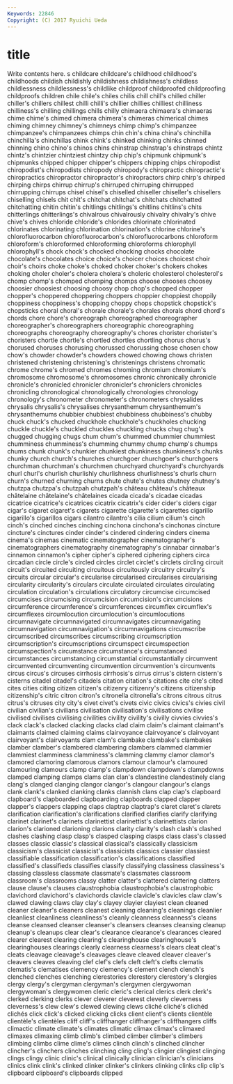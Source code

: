 ```yaml
---
Keywords: 22846 
Copyright: (C) 2017 Ryuichi Ueda
---
```


# title

Write contents here.
s childcare childcare's
childhood childhood's childhoods childish childishly childishness childishness's childless childlessness childlessness's
childlike childproof childproofed childproofing childproofs children chile chile's chiles chilis
chill chill's chilled chiller chiller's chillers chillest chilli chilli's chillier
chillies chilliest chilliness chilliness's chilling chillings chills chilly chimaera chimaera's
chimaeras chime chime's chimed chimera chimera's chimeras chimerical chimes chiming
chimney chimney's chimneys chimp chimp's chimpanzee chimpanzee's chimpanzees chimps chin
chin's china china's chinchilla chinchilla's chinchillas chink chink's chinked chinking
chinks chinned chinning chino chino's chinos chins chinstrap chinstrap's chinstraps
chintz chintz's chintzier chintziest chintzy chip chip's chipmunk chipmunk's chipmunks
chipped chipper chipper's chippers chipping chips chiropodist chiropodist's chiropodists chiropody
chiropody's chiropractic chiropractic's chiropractics chiropractor chiropractor's chiropractors chirp chirp's chirped
chirping chirps chirrup chirrup's chirruped chirruping chirrupped chirrupping chirrups chisel
chisel's chiselled chiseller chiseller's chisellers chiselling chisels chit chit's chitchat
chitchat's chitchats chitchatted chitchatting chitin chitin's chitlings chitlings's chitlins chitlins's
chits chitterlings chitterlings's chivalrous chivalrously chivalry chivalry's chive chive's chives
chloride chloride's chlorides chlorinate chlorinated chlorinates chlorinating chlorination chlorination's chlorine
chlorine's chlorofluorocarbon chlorofluorocarbon's chlorofluorocarbons chloroform chloroform's chloroformed chloroforming chloroforms chlorophyll
chlorophyll's chock chock's chocked chocking chocks chocolate chocolate's chocolates choice
choice's choicer choices choicest choir choir's choirs choke choke's choked
choker choker's chokers chokes choking choler choler's cholera cholera's choleric
cholesterol cholesterol's chomp chomp's chomped chomping chomps choose chooses choosey
choosier choosiest choosing choosy chop chop's chopped chopper chopper's choppered
choppering choppers choppier choppiest choppily choppiness choppiness's chopping choppy chops
chopstick chopstick's chopsticks choral choral's chorale chorale's chorales chorals chord
chord's chords chore chore's choreograph choreographed choreographer choreographer's choreographers choreographic
choreographing choreographs choreography choreography's chores chorister chorister's choristers chortle chortle's
chortled chortles chortling chorus chorus's chorused choruses chorusing chorussed chorussing
chose chosen chow chow's chowder chowder's chowders chowed chowing chows
christen christened christening christening's christenings christens chromatic chrome chrome's chromed
chromes chroming chromium chromium's chromosome chromosome's chromosomes chronic chronically chronicle
chronicle's chronicled chronicler chronicler's chroniclers chronicles chronicling chronological chronologically chronologies
chronology chronology's chronometer chronometer's chronometers chrysalides chrysalis chrysalis's chrysalises chrysanthemum
chrysanthemum's chrysanthemums chubbier chubbiest chubbiness chubbiness's chubby chuck chuck's chucked
chuckhole chuckhole's chuckholes chucking chuckle chuckle's chuckled chuckles chuckling chucks
chug chug's chugged chugging chugs chum chum's chummed chummier chummiest
chumminess chumminess's chumming chummy chump chump's chumps chums chunk chunk's
chunkier chunkiest chunkiness chunkiness's chunks chunky church church's churches churchgoer
churchgoer's churchgoers churchman churchman's churchmen churchyard churchyard's churchyards churl churl's
churlish churlishly churlishness churlishness's churls churn churn's churned churning churns
chute chute's chutes chutney chutney's chutzpa chutzpa's chutzpah chutzpah's château
château's châteaux châtelaine châtelaine's châtelaines cicada cicada's cicadae cicadas cicatrice
cicatrice's cicatrices cicatrix cicatrix's cider cider's ciders cigar cigar's cigaret
cigaret's cigarets cigarette cigarette's cigarettes cigarillo cigarillo's cigarillos cigars cilantro
cilantro's cilia cilium cilium's cinch cinch's cinched cinches cinching cinchona
cinchona's cinchonas cincture cincture's cinctures cinder cinder's cindered cindering cinders
cinema cinema's cinemas cinematic cinematographer cinematographer's cinematographers cinematography cinematography's cinnabar
cinnabar's cinnamon cinnamon's cipher cipher's ciphered ciphering ciphers circa circadian
circle circle's circled circles circlet circlet's circlets circling circuit circuit's
circuited circuiting circuitous circuitously circuitry circuitry's circuits circular circular's circularise
circularised circularises circularising circularity circularity's circulars circulate circulated circulates circulating
circulation circulation's circulations circulatory circumcise circumcised circumcises circumcising circumcision circumcision's
circumcisions circumference circumference's circumferences circumflex circumflex's circumflexes circumlocution circumlocution's circumlocutions
circumnavigate circumnavigated circumnavigates circumnavigating circumnavigation circumnavigation's circumnavigations circumscribe circumscribed circumscribes
circumscribing circumscription circumscription's circumscriptions circumspect circumspection circumspection's circumstance circumstance's circumstanced
circumstances circumstancing circumstantial circumstantially circumvent circumvented circumventing circumvention circumvention's circumvents
circus circus's circuses cirrhosis cirrhosis's cirrus cirrus's cistern cistern's cisterns
citadel citadel's citadels citation citation's citations cite cite's cited cites
cities citing citizen citizen's citizenry citizenry's citizens citizenship citizenship's citric
citron citron's citronella citronella's citrons citrous citrus citrus's citruses city
city's civet civet's civets civic civics civics's civies civil civilian
civilian's civilians civilisation civilisation's civilisations civilise civilised civilises civilising civilities
civility civility's civilly civvies civvies's clack clack's clacked clacking clacks
clad claim claim's claimant claimant's claimants claimed claiming claims clairvoyance
clairvoyance's clairvoyant clairvoyant's clairvoyants clam clam's clambake clambake's clambakes clamber
clamber's clambered clambering clambers clammed clammier clammiest clamminess clamminess's clamming
clammy clamor clamor's clamored clamoring clamorous clamors clamour clamour's clamoured
clamouring clamours clamp clamp's clampdown clampdown's clampdowns clamped clamping clamps
clams clan clan's clandestine clandestinely clang clang's clanged clanging clangor
clangor's clangour clangour's clangs clank clank's clanked clanking clanks clannish
clans clap clap's clapboard clapboard's clapboarded clapboarding clapboards clapped clapper
clapper's clappers clapping claps claptrap claptrap's claret claret's clarets clarification
clarification's clarifications clarified clarifies clarify clarifying clarinet clarinet's clarinets clarinettist
clarinettist's clarinettists clarion clarion's clarioned clarioning clarions clarity clarity's clash
clash's clashed clashes clashing clasp clasp's clasped clasping clasps class
class's classed classes classic classic's classical classical's classically classicism classicism's
classicist classicist's classicists classics classier classiest classifiable classification classification's classifications
classified classified's classifieds classifies classify classifying classiness classiness's classing classless
classmate classmate's classmates classroom classroom's classrooms classy clatter clatter's clattered
clattering clatters clause clause's clauses claustrophobia claustrophobia's claustrophobic clavichord clavichord's
clavichords clavicle clavicle's clavicles claw claw's clawed clawing claws clay
clay's clayey clayier clayiest clean cleaned cleaner cleaner's cleaners cleanest
cleaning cleaning's cleanings cleanlier cleanliest cleanliness cleanliness's cleanly cleanness cleanness's
cleans cleanse cleansed cleanser cleanser's cleansers cleanses cleansing cleanup cleanup's
cleanups clear clear's clearance clearance's clearances cleared clearer clearest clearing
clearing's clearinghouse clearinghouse's clearinghouses clearings clearly clearness clearness's clears cleat
cleat's cleats cleavage cleavage's cleavages cleave cleaved cleaver cleaver's cleavers
cleaves cleaving clef clef's clefs cleft cleft's clefts clematis clematis's
clematises clemency clemency's clement clench clench's clenched clenches clenching clerestories
clerestory clerestory's clergies clergy clergy's clergyman clergyman's clergymen clergywoman clergywoman's
clergywomen cleric cleric's clerical clerics clerk clerk's clerked clerking clerks
clever cleverer cleverest cleverly cleverness cleverness's clew clew's clewed clewing
clews cliché cliché's clichéd clichés click click's clicked clicking clicks
client client's clients clientèle clientèle's clientèles cliff cliff's cliffhanger cliffhanger's
cliffhangers cliffs climactic climate climate's climates climatic climax climax's climaxed
climaxes climaxing climb climb's climbed climber climber's climbers climbing climbs
clime clime's climes clinch clinch's clinched clincher clincher's clinchers clinches
clinching cling cling's clingier clingiest clinging clings clingy clinic clinic's
clinical clinically clinician clinician's clinicians clinics clink clink's clinked clinker
clinker's clinkers clinking clinks clip clip's clipboard clipboard's clipboards clipped
